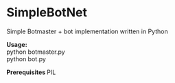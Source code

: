 # SimpleBotNet

Simple Botmaster + bot implementation written in Python

<b>Usage:</b><br>
python botmaster.py<br>
python bot.py

<b>Prerequisites </b>
PIL
